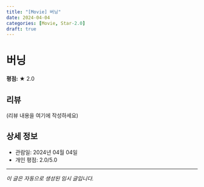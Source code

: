 ```yaml
---
title: "[Movie] 버닝"
date: 2024-04-04
categories: [Movie, Star-2.0]
draft: true
---
```


# 버닝

**평점:** ★ 2.0

## 리뷰

(리뷰 내용을 여기에 작성하세요)

## 상세 정보

- 관람일: 2024년 04월 04일
- 개인 평점: 2.0/5.0

---

*이 글은 자동으로 생성된 임시 글입니다.*
